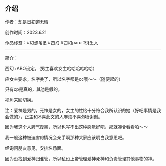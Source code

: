 ## 介绍

作者：[却是日初道无晴](https://ljyjingyi.lofter.com/)

创作时间：2023.6.21

作品标签：#幻想笔记 #西幻 #西幻paro #衍生文

------

简介：

西幻+ABO设定。（男主喜欢女主哈哈哈哈哈哈）

应女主要求，名字换了，所以名字都是oc哦～～（随便起的）

只有cp是真的，其他是假的。

视角来回切换。

注：爱神是男的，死神是女的，女主的性格十分符合我所认识的她（好吧事情是我会做的），正主和不喜此文的人麻烦不喜勿喷谢谢。

因为我这个人脾气腹黑，所以也写不出这种感觉好吧，那就凑合看看㕷～～

我一般这种被迫害的情况会亲手啊那种大家应该明白我意思吧。

经询问朋友意见，安排名场面。

因为没找到爱神归谁管，所以私设上帝管理爱神死神和负责管理其他事物的神。
